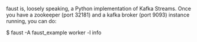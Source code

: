 faust is, loosely speaking, a Python implementation of Kafka Streams.
Once you have a zookeeper (port 32181) and a kafka broker (port 9093) 
instance running, you can do:

$ faust -A faust_example worker -l info

